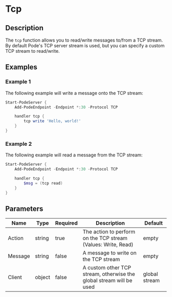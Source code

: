 # Tcp

## Description

The `tcp` function allows you to read/write messages to/from a TCP stream. By default Pode's TCP server stream is used, but you can specify a custom TCP stream to read/write.

## Examples

### Example 1

The following example will write a message onto the TCP stream:

```powershell
Start-PodeServer {
    Add-PodeEndpoint -Endpoint *:30 -Protocol TCP

    handler tcp {
        tcp write 'Hello, world!'
    }
}
```

### Example 2

The following example will read a message from the TCP stream:

```powershell
Start-PodeServer {
    Add-PodeEndpoint -Endpoint *:30 -Protocol TCP

    handler tcp {
        $msg = (tcp read)
    }
}
```

## Parameters

| Name | Type | Required | Description | Default |
| ---- | ---- | -------- | ----------- | ------- |
| Action | string | true | The action to perform on the TCP stream (Values: Write, Read) | empty |
| Message | string | false | A message to write on the TCP stream | empty |
| Client | object | false | A custom other TCP stream, otherwise the global stream will be used | global stream |
